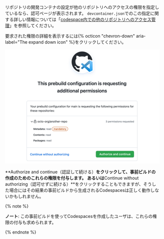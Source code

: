    リポジトリの開発コンテナの設定が他のリポジトリへのアクセスの権限を指定しているなら、認可ページが表示されます。 `devcontainer.json`でのこの指定に関する詳しい情報については「[codespace内での他のリポジトリへのアクセス管理](/codespaces/managing-your-codespaces/managing-repository-access-for-your-codespaces)」を参照してください。

   要求された権限の詳細を表示するには{% octicon "chevron-down" aria-label="The expand down icon" %}をクリックしてください。

   ![事前ビルドのための認可ページのスクリーンショット](/assets/images/help/codespaces/prebuild-authorization-page.png)

   **Authorize and continue（認証して続ける）**をクリックして、事前ビルドの作成のためのこれらの権限を付与します。 あるいは**Continue without authorizing（認可せずに続ける）**をクリックすることもできますが、そうした場合にはその結果の事前ビルドから生成されるCodespacesは正しく動作しないかもしれません。

   {% note %}

   **ノート**: この事前ビルドを使ってCodespacesを作成したユーザは、これらの権限の付与も求められます。

   {% endnote %}